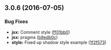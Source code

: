 <a name="3.0.6"></a>
## 3.0.6 (2016-07-05)


### Bug Fixes

* **jsx:** Comment style ([ff01bb0](https://aui-team-bot/https://bitbucket.org/atlassian/atlaskit/commits/ff01bb0))
* **jsx:** pragma ([b9edb0c](https://aui-team-bot/https://bitbucket.org/atlassian/atlaskit/commits/b9edb0c))
* **style:** Fixed up shadow style example ([1f2f573](https://aui-team-bot/https://bitbucket.org/atlassian/atlaskit/commits/1f2f573))



